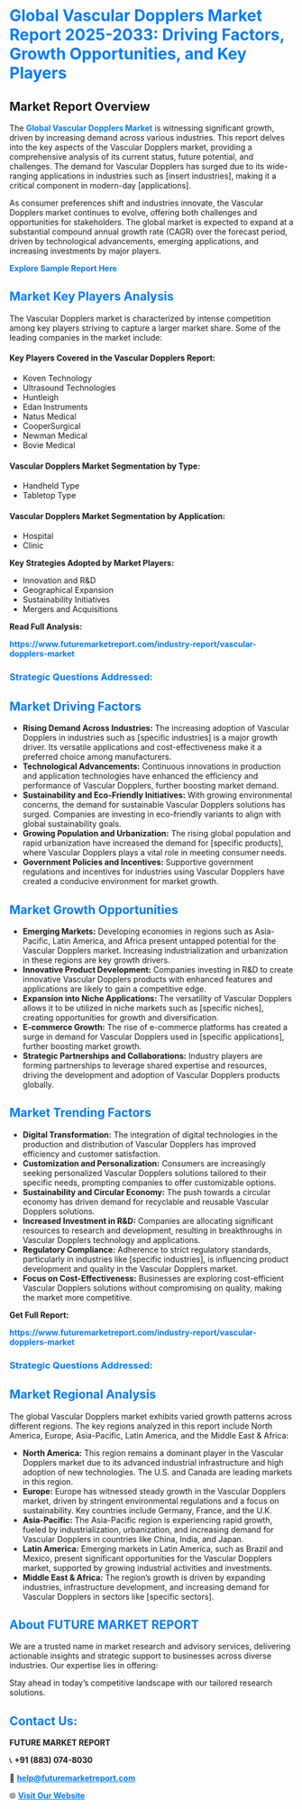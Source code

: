 <h1 style="color: #007BFF;">Global Vascular Dopplers Market Report 2025-2033: Driving Factors, Growth Opportunities, and Key Players</h1>

<section id="overview">
<h2>Market Report Overview</h2>
<p>The <a href="https://www.futuremarketreport.com/industry-report/vascular-dopplers-market" style="color: #007BFF; text-decoration: none;"><strong>Global Vascular Dopplers Market</strong></a> is witnessing significant growth, driven by increasing demand across various industries. This report delves into the key aspects of the Vascular Dopplers market, providing a comprehensive analysis of its current status, future potential, and challenges. The demand for Vascular Dopplers has surged due to its wide-ranging applications in industries such as [insert industries], making it a critical component in modern-day [applications].</p>
<p>As consumer preferences shift and industries innovate, the Vascular Dopplers market continues to evolve, offering both challenges and opportunities for stakeholders. The global market is expected to expand at a substantial compound annual growth rate (CAGR) over the forecast period, driven by technological advancements, emerging applications, and increasing investments by major players.</p>
</section>

<section id="overview">
<p><a href="https://www.futuremarketreport.com/request-sample/reportId=59144" style="color: #007BFF; text-decoration: none;"><strong>Explore Sample Report Here</strong></a></p>
</section>

<section id="key-players">
<h2 style="color: #007BFF;">Market Key Players Analysis</h2>
<p>The Vascular Dopplers market is characterized by intense competition among key players striving to capture a larger market share. Some of the leading companies in the market include:</p>
<h4>Key Players Covered in the Vascular Dopplers Report:</h4>
<ul><li>Koven Technology</li><li>Ultrasound Technologies</li><li>Huntleigh</li><li>Edan Instruments</li><li>Natus Medical</li><li>CooperSurgical</li><li>Newman Medical</li><li>Bovie Medical</li></ul>
<h4>Vascular Dopplers Market Segmentation by Type:</h4>
<ul><li>Handheld Type</li><li>Tabletop Type</li></ul>

<h4>Vascular Dopplers Market Segmentation by Application:</h4>
<ul><li>Hospital</li><li>Clinic</li></ul>
<p><strong>Key Strategies Adopted by Market Players:</strong></p>
<ul>
<li>Innovation and R&D</li>
<li>Geographical Expansion</li>
<li>Sustainability Initiatives</li>
<li>Mergers and Acquisitions</li>
</ul>
</section>

<section>
<p><strong>Read Full Analysis: </strong></p><a href="https://www.futuremarketreport.com/industry-report/vascular-dopplers-market" style="color: #007BFF; text-decoration: none;"><strong>https://www.futuremarketreport.com/industry-report/vascular-dopplers-market</strong></a>
<h3 style="color: #007BFF;">Strategic Questions Addressed:</h3>
</section>

<section id="driving-factors">
<h2 style="color: #007BFF;">Market Driving Factors</h2>
<ul>
<li><strong>Rising Demand Across Industries:</strong> The increasing adoption of Vascular Dopplers in industries such as [specific industries] is a major growth driver. Its versatile applications and cost-effectiveness make it a preferred choice among manufacturers.</li>
<li><strong>Technological Advancements:</strong> Continuous innovations in production and application technologies have enhanced the efficiency and performance of Vascular Dopplers, further boosting market demand.</li>
<li><strong>Sustainability and Eco-Friendly Initiatives:</strong> With growing environmental concerns, the demand for sustainable Vascular Dopplers solutions has surged. Companies are investing in eco-friendly variants to align with global sustainability goals.</li>
<li><strong>Growing Population and Urbanization:</strong> The rising global population and rapid urbanization have increased the demand for [specific products], where Vascular Dopplers plays a vital role in meeting consumer needs.</li>
<li><strong>Government Policies and Incentives:</strong> Supportive government regulations and incentives for industries using Vascular Dopplers have created a conducive environment for market growth.</li>
</ul>
</section>

<section id="growth-opportunities">
<h2 style="color: #007BFF;">Market Growth Opportunities</h2>
<ul>
<li><strong>Emerging Markets:</strong> Developing economies in regions such as Asia-Pacific, Latin America, and Africa present untapped potential for the Vascular Dopplers market. Increasing industrialization and urbanization in these regions are key growth drivers.</li>
<li><strong>Innovative Product Development:</strong> Companies investing in R&D to create innovative Vascular Dopplers products with enhanced features and applications are likely to gain a competitive edge.</li>
<li><strong>Expansion into Niche Applications:</strong> The versatility of Vascular Dopplers allows it to be utilized in niche markets such as [specific niches], creating opportunities for growth and diversification.</li>
<li><strong>E-commerce Growth:</strong> The rise of e-commerce platforms has created a surge in demand for Vascular Dopplers used in [specific applications], further boosting market growth.</li>
<li><strong>Strategic Partnerships and Collaborations:</strong> Industry players are forming partnerships to leverage shared expertise and resources, driving the development and adoption of Vascular Dopplers products globally.</li>
</ul>
</section>

<section id="trending-factors">
<h2 style="color: #007BFF;">Market Trending Factors</h2>
<ul>
<li><strong>Digital Transformation:</strong> The integration of digital technologies in the production and distribution of Vascular Dopplers has improved efficiency and customer satisfaction.</li>
<li><strong>Customization and Personalization:</strong> Consumers are increasingly seeking personalized Vascular Dopplers solutions tailored to their specific needs, prompting companies to offer customizable options.</li>
<li><strong>Sustainability and Circular Economy:</strong> The push towards a circular economy has driven demand for recyclable and reusable Vascular Dopplers solutions.</li>
<li><strong>Increased Investment in R&D:</strong> Companies are allocating significant resources to research and development, resulting in breakthroughs in Vascular Dopplers technology and applications.</li>
<li><strong>Regulatory Compliance:</strong> Adherence to strict regulatory standards, particularly in industries like [specific industries], is influencing product development and quality in the Vascular Dopplers market.</li>
<li><strong>Focus on Cost-Effectiveness:</strong> Businesses are exploring cost-efficient Vascular Dopplers solutions without compromising on quality, making the market more competitive.</li>
</ul>
</section>

<section>
<p><strong>Get Full Report: </strong></p><a href="https://www.futuremarketreport.com/industry-report/vascular-dopplers-market" style="color: #007BFF; text-decoration: none;"><strong>https://www.futuremarketreport.com/industry-report/vascular-dopplers-market</strong></a>
<h3 style="color: #007BFF;">Strategic Questions Addressed:</h3>
</section>


<section id="regional-analysis">
<h2 style="color: #007BFF;">Market Regional Analysis</h2>
<p>The global Vascular Dopplers market exhibits varied growth patterns across different regions. The key regions analyzed in this report include North America, Europe, Asia-Pacific, Latin America, and the Middle East & Africa:</p>
<ul>
<li><strong>North America:</strong> This region remains a dominant player in the Vascular Dopplers market due to its advanced industrial infrastructure and high adoption of new technologies. The U.S. and Canada are leading markets in this region.</li>
<li><strong>Europe:</strong> Europe has witnessed steady growth in the Vascular Dopplers market, driven by stringent environmental regulations and a focus on sustainability. Key countries include Germany, France, and the U.K.</li>
<li><strong>Asia-Pacific:</strong> The Asia-Pacific region is experiencing rapid growth, fueled by industrialization, urbanization, and increasing demand for Vascular Dopplers in countries like China, India, and Japan.</li>
<li><strong>Latin America:</strong> Emerging markets in Latin America, such as Brazil and Mexico, present significant opportunities for the Vascular Dopplers market, supported by growing industrial activities and investments.</li>
<li><strong>Middle East & Africa:</strong> The region’s growth is driven by expanding industries, infrastructure development, and increasing demand for Vascular Dopplers in sectors like [specific sectors].</li>
</ul>
</section>

<footer>
<h2 style="color: #007BFF;">About FUTURE MARKET REPORT</h2>
<p>We are a trusted name in market research and advisory services, delivering actionable insights and strategic support to businesses across diverse industries. Our expertise lies in offering:</p>

<p>Stay ahead in today’s competitive landscape with our tailored research solutions.</p>

<h2 style="color: #007BFF;">Contact Us:</h2>
<p><strong>FUTURE MARKET REPORT</strong></p>
<p>📞 <strong>+91 (883) 074-8030</strong></p>
<p>📧 <strong><a href="mailto:help@futuremarketreport.com" style="color: #007BFF;">help@futuremarketreport.com</a></strong></p>
<p>🌐 <strong><a href="https://www.futuremarketreport.com/" style="color: #007BFF;">Visit Our Website</a></strong></p>
</footer>